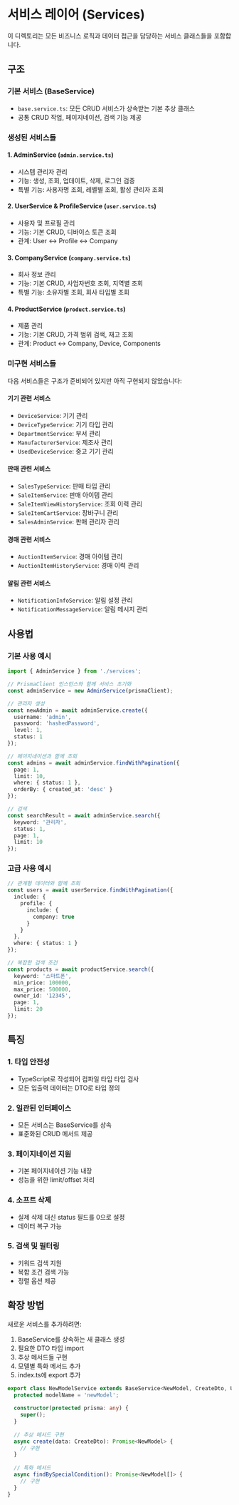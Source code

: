 # 서비스 레이어 (Services)

이 디렉토리는 모든 비즈니스 로직과 데이터 접근을 담당하는 서비스 클래스들을 포함합니다.

## 구조

### 기본 서비스 (BaseService)
- `base.service.ts`: 모든 CRUD 서비스가 상속받는 기본 추상 클래스
- 공통 CRUD 작업, 페이지네이션, 검색 기능 제공

### 생성된 서비스들

#### 1. AdminService (`admin.service.ts`)
- 시스템 관리자 관리
- 기능: 생성, 조회, 업데이트, 삭제, 로그인 검증
- 특별 기능: 사용자명 조회, 레벨별 조회, 활성 관리자 조회

#### 2. UserService & ProfileService (`user.service.ts`)
- 사용자 및 프로필 관리
- 기능: 기본 CRUD, 디바이스 토큰 조회
- 관계: User ↔ Profile ↔ Company

#### 3. CompanyService (`company.service.ts`)
- 회사 정보 관리
- 기능: 기본 CRUD, 사업자번호 조회, 지역별 조회
- 특별 기능: 소유자별 조회, 회사 타입별 조회

#### 4. ProductService (`product.service.ts`)
- 제품 관리
- 기능: 기본 CRUD, 가격 범위 검색, 재고 조회
- 관계: Product ↔ Company, Device, Components

### 미구현 서비스들

다음 서비스들은 구조가 준비되어 있지만 아직 구현되지 않았습니다:

#### 기기 관련 서비스
- `DeviceService`: 기기 관리
- `DeviceTypeService`: 기기 타입 관리  
- `DepartmentService`: 부서 관리
- `ManufacturerService`: 제조사 관리
- `UsedDeviceService`: 중고 기기 관리

#### 판매 관련 서비스
- `SalesTypeService`: 판매 타입 관리
- `SaleItemService`: 판매 아이템 관리
- `SaleItemViewHistoryService`: 조회 이력 관리
- `SaleItemCartService`: 장바구니 관리
- `SalesAdminService`: 판매 관리자 관리

#### 경매 관련 서비스
- `AuctionItemService`: 경매 아이템 관리
- `AuctionItemHistoryService`: 경매 이력 관리

#### 알림 관련 서비스
- `NotificationInfoService`: 알림 설정 관리
- `NotificationMessageService`: 알림 메시지 관리

## 사용법

### 기본 사용 예시

```typescript
import { AdminService } from './services';

// PrismaClient 인스턴스와 함께 서비스 초기화
const adminService = new AdminService(prismaClient);

// 관리자 생성
const newAdmin = await adminService.create({
  username: 'admin',
  password: 'hashedPassword',
  level: 1,
  status: 1
});

// 페이지네이션과 함께 조회
const admins = await adminService.findWithPagination({
  page: 1,
  limit: 10,
  where: { status: 1 },
  orderBy: { created_at: 'desc' }
});

// 검색
const searchResult = await adminService.search({
  keyword: '관리자',
  status: 1,
  page: 1,
  limit: 10
});
```

### 고급 사용 예시

```typescript
// 관계형 데이터와 함께 조회
const users = await userService.findWithPagination({
  include: {
    profile: {
      include: {
        company: true
      }
    }
  },
  where: { status: 1 }
});

// 복잡한 검색 조건
const products = await productService.search({
  keyword: '스마트폰',
  min_price: 100000,
  max_price: 500000,
  owner_id: '12345',
  page: 1,
  limit: 20
});
```

## 특징

### 1. 타입 안전성
- TypeScript로 작성되어 컴파일 타임 타입 검사
- 모든 입출력 데이터는 DTO로 타입 정의

### 2. 일관된 인터페이스
- 모든 서비스는 BaseService를 상속
- 표준화된 CRUD 메서드 제공

### 3. 페이지네이션 지원
- 기본 페이지네이션 기능 내장
- 성능을 위한 limit/offset 처리

### 4. 소프트 삭제
- 실제 삭제 대신 status 필드를 0으로 설정
- 데이터 복구 가능

### 5. 검색 및 필터링
- 키워드 검색 지원
- 복합 조건 검색 가능
- 정렬 옵션 제공

## 확장 방법

새로운 서비스를 추가하려면:

1. BaseService를 상속하는 새 클래스 생성
2. 필요한 DTO 타입 import
3. 추상 메서드들 구현
4. 모델별 특화 메서드 추가
5. index.ts에 export 추가

```typescript
export class NewModelService extends BaseService<NewModel, CreateDto, UpdateDto> {
  protected modelName = 'newModel';
  
  constructor(protected prisma: any) {
    super();
  }
  
  // 추상 메서드 구현
  async create(data: CreateDto): Promise<NewModel> {
    // 구현
  }
  
  // 특화 메서드
  async findBySpecialCondition(): Promise<NewModel[]> {
    // 구현
  }
}
``` 